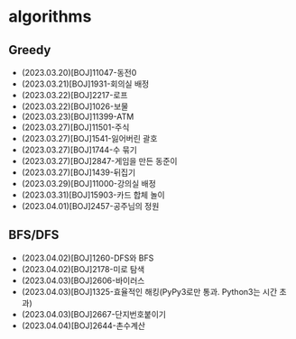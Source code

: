 # algorithms
## Greedy
- (2023.03.20)[BOJ]11047-동전0
- (2023.03.21)[BOJ]1931-회의실 배정
- (2023.03.22)[BOJ]2217-로프
- (2023.03.22)[BOJ]1026-보물
- (2023.03.23)[BOJ]11399-ATM
- (2023.03.27)[BOJ]11501-주식
- (2023.03.27)[BOJ]1541-잃어버린 괄호
- (2023.03.27)[BOJ]1744-수 묶기
- (2023.03.27)[BOJ]2847-게임을 만든 동준이
- (2023.03.27)[BOJ]1439-뒤집기
- (2023.03.29)[BOJ]11000-강의실 배정
- (2023.03.31)[BOJ]15903-카드 합체 놀이
- (2023.04.01)[BOJ]2457-공주님의 정원
## BFS/DFS
- (2023.04.02)[BOJ]1260-DFS와 BFS
- (2023.04.02)[BOJ]2178-미로 탐색
- (2023.04.03)[BOJ]2606-바이러스
- (2023.04.03)[BOJ]1325-효율적인 해킹(PyPy3로만 통과. Python3는 시간 초과)
- (2023.04.03)[BOJ]2667-단지번호붙이기
- (2023.04.04)[BOJ]2644-촌수계산
